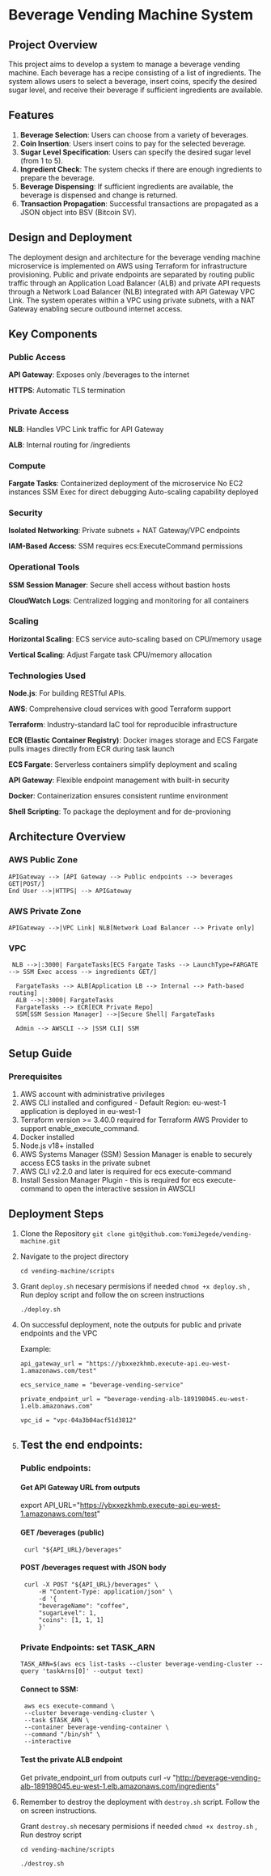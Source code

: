 # Beverage Vending Machine System

## Project Overview

This project aims to develop a system to manage a beverage vending machine. Each beverage has a recipe consisting of a list of ingredients. The system allows users to select a beverage, insert coins, specify the desired sugar level, and receive their beverage if sufficient ingredients are available.

## Features

1. **Beverage Selection**: Users can choose from a variety of beverages.
2. **Coin Insertion**: Users insert coins to pay for the selected beverage.
3. **Sugar Level Specification**: Users can specify the desired sugar level (from 1 to 5).
4. **Ingredient Check**: The system checks if there are enough ingredients to prepare the beverage.
5. **Beverage Dispensing**: If sufficient ingredients are available, the beverage is dispensed and change is returned.
6. **Transaction Propagation**: Successful transactions are propagated as a JSON object into BSV (Bitcoin SV).

## Design and Deployment

The deployment design and architecture for the beverage vending machine microservice is implemented on AWS using Terraform for infrastructure provisioning. Public and private endpoints are separated by routing public traffic through an Application Load Balancer (ALB) and private API requests through a Network Load Balancer (NLB) integrated with API Gateway VPC Link. The system operates within a VPC using private subnets, with a NAT Gateway enabling secure outbound internet access.

## Key Components
### Public Access
**API Gateway**: Exposes only /beverages to the internet

**HTTPS**: Automatic TLS termination

### Private Access
**NLB**: Handles VPC Link traffic for API Gateway

**ALB**: Internal routing for /ingredients

### Compute
**Fargate Tasks**: Containerized deployment of the microservice
	No EC2 instances
	SSM Exec for direct debugging
	Auto-scaling capability deployed

### Security
**Isolated Networking**:
	Private subnets + NAT Gateway/VPC endpoints

**IAM-Based Access**:
	SSM requires ecs:ExecuteCommand permissions

### Operational Tools
**SSM Session Manager**: Secure shell access without bastion hosts

**CloudWatch Logs**: Centralized logging and monitoring for all containers

### Scaling
**Horizontal Scaling**:
	ECS service auto-scaling based on CPU/memory usage

**Vertical Scaling**:
	Adjust Fargate task CPU/memory allocation

### Technologies Used
**Node.js**: For building RESTful APIs.

**AWS**: Comprehensive cloud services with good Terraform support

**Terraform**: Industry-standard IaC tool for reproducible infrastructure

**ECR (Elastic Container Registry)**: Docker images storage and ECS Fargate pulls images directly from ECR during task launch

**ECS Fargate**: Serverless containers simplify deployment and scaling

**API Gateway**: Flexible endpoint management with built-in security

**Docker**: Containerization ensures consistent runtime environment

**Shell Scripting**: To package the deployment and for de-provioning


## Architecture Overview 
### AWS Public Zone
    APIGateway --> [API Gateway --> Public endpoints --> beverages GET|POST/]
    End User -->|HTTPS| --> APIGateway

### AWS Private Zone
    APIGateway -->|VPC Link| NLB[Network Load Balancer --> Private only]
    
### VPC
     NLB -->|:3000| FargateTasks[ECS Fargate Tasks --> LaunchType=FARGATE --> SSM Exec access --> ingredients GET/]
      
      FargateTasks --> ALB[Application LB --> Internal --> Path-based routing]
      ALB -->|:3000| FargateTasks
      FargateTasks --> ECR[ECR Private Repo]
      SSM[SSM Session Manager] -->|Secure Shell| FargateTasks

	  Admin --> AWSCLI --> |SSM CLI| SSM

##  Setup Guide
### Prerequisites
1. AWS account with administrative privileges	
2. AWS CLI installed and configured - Default Region: eu-west-1 application is deployed in eu-west-1
3. Terraform version >= 3.40.0 required for Terraform AWS Provider to support enable_execute_command.
4. Docker installed
5. Node.js v18+ installed
6. AWS Systems Manager (SSM) Session Manager is enable to securely access ECS tasks in the private subnet
7. AWS CLI v2.2.0 and later is required for ecs execute-command
8. Install Session Manager Plugin - this is required for ecs execute-command to open the interactive session in AWSCLI


## Deployment Steps
1. Clone the Repository
	`git clone git@github.com:YomiJegede/vending-machine.git`

2. Navigate to the project directory

	`cd vending-machine/scripts`

3. Grant `deploy.sh` necesary permisions if needed `chmod +x deploy.sh` , Run deploy script and follow the on screen instructions

	`./deploy.sh`

4. On successful deployment, note the outputs for public and private endpoints and the VPC

	Example:
	
	`api_gateway_url = "https://ybxxezkhmb.execute-api.eu-west-1.amazonaws.com/test"`

    `ecs_service_name = "beverage-vending-service"`

    `private_endpoint_url = "beverage-vending-alb-189198045.eu-west-1.elb.amazonaws.com"`

    `vpc_id = "vpc-04a3b04acf51d3812"`

5. ## Test the end endpoints:
	### Public endpoints:
	#### Get API Gateway URL from outputs
	export API_URL="https://ybxxezkhmb.execute-api.eu-west-1.amazonaws.com/test"

	#### GET /beverages (public)
		curl "${API_URL}/beverages"

	#### POST /beverages request with JSON body
		curl -X POST "${API_URL}/beverages" \
  			-H "Content-Type: application/json" \
  			-d '{
    		"beverageName": "coffee",
    		"sugarLevel": 1,
    		"coins": [1, 1, 1]
  			}'
	### Private Endpoints: set TASK_ARN
  	`TASK_ARN=$(aws ecs list-tasks --cluster beverage-vending-cluster --query 'taskArns[0]' --output text)`

  	#### Connect to SSM:
		aws ecs execute-command \
  		--cluster beverage-vending-cluster \
  		--task $TASK_ARN \
 		--container beverage-vending-container \
  		--command "/bin/sh" \
  		--interactive

	#### Test the private ALB endpoint
      Get private_endpoint_url from outputs
		curl -v "http://beverage-vending-alb-189198045.eu-west-1.elb.amazonaws.com/ingredients"


6. Remember to destroy the deployment with `destroy.sh` script. Follow the on screen 		instructions.

   Grant `destroy.sh` necesary permisions if needed `chmod +x destroy.sh` , Run destroy script

    `cd vending-machine/scripts`

	`./destroy.sh`
